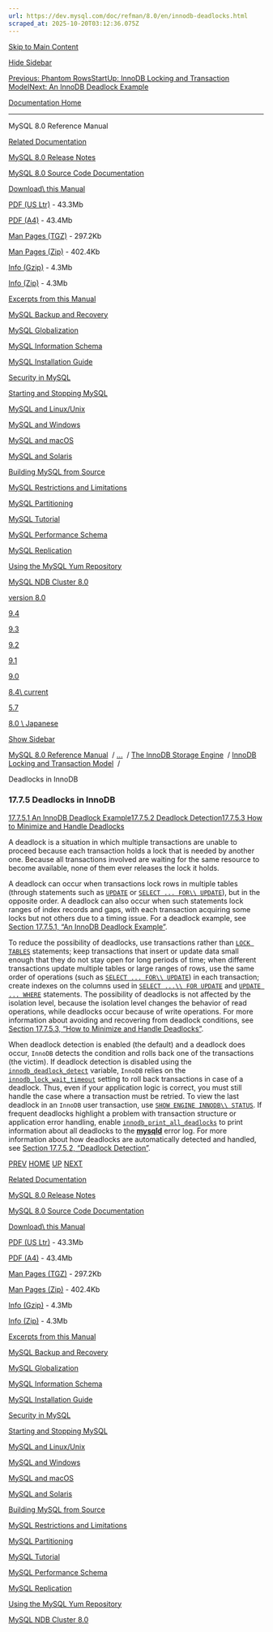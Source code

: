 ```yaml
---
url: https://dev.mysql.com/doc/refman/8.0/en/innodb-deadlocks.html
scraped_at: 2025-10-20T03:12:36.075Z
---
```


[Skip to Main Content](https://dev.mysql.com/doc/refman/8.0/en/innodb-deadlocks.html#main)

[Hide Sidebar](https://dev.mysql.com/doc/refman/8.0/en/innodb-deadlocks.html "Hide Sidebar")

[Previous: Phantom Rows](https://dev.mysql.com/doc/refman/8.0/en/innodb-next-key-locking.html "Previous: Phantom Rows")[Start](https://dev.mysql.com/doc/refman/8.0/en/index.html "Start")[Up: InnoDB Locking and Transaction Model](https://dev.mysql.com/doc/refman/8.0/en/innodb-locking-transaction-model.html "Up: InnoDB Locking and Transaction Model")[Next: An InnoDB Deadlock Example](https://dev.mysql.com/doc/refman/8.0/en/innodb-deadlock-example.html "Next: An InnoDB Deadlock Example")

[Documentation Home](https://dev.mysql.com/doc/)

* * *

MySQL 8.0 Reference Manual

[Related Documentation](https://dev.mysql.com/doc/refman/8.0/en/innodb-deadlocks.html)

[MySQL 8.0 Release Notes](https://dev.mysql.com/doc/relnotes/mysql/8.0/en/)

[MySQL 8.0 Source Code Documentation](https://dev.mysql.com/doc/dev/mysql-server/latest/)

[Download\\
this Manual](https://dev.mysql.com/doc/refman/8.0/en/innodb-deadlocks.html)

[PDF (US Ltr)](https://downloads.mysql.com/docs/refman-8.0-en.pdf)
\- 43.3Mb

[PDF (A4)](https://downloads.mysql.com/docs/refman-8.0-en.a4.pdf)
\- 43.4Mb

[Man Pages (TGZ)](https://downloads.mysql.com/docs/refman-8.0-en.man-gpl.tar.gz)
\- 297.2Kb

[Man Pages (Zip)](https://downloads.mysql.com/docs/refman-8.0-en.man-gpl.zip)
\- 402.4Kb

[Info (Gzip)](https://downloads.mysql.com/docs/mysql-8.0.info.gz)
\- 4.3Mb

[Info (Zip)](https://downloads.mysql.com/docs/mysql-8.0.info.zip)
\- 4.3Mb

[Excerpts from this Manual](https://dev.mysql.com/doc/refman/8.0/en/innodb-deadlocks.html)

[MySQL Backup and Recovery](https://dev.mysql.com/doc/mysql-backup-excerpt/8.0/en/)

[MySQL Globalization](https://dev.mysql.com/doc/mysql-g11n-excerpt/8.0/en/)

[MySQL Information Schema](https://dev.mysql.com/doc/mysql-infoschema-excerpt/8.0/en/)

[MySQL Installation Guide](https://dev.mysql.com/doc/mysql-installation-excerpt/8.0/en/)

[Security in MySQL](https://dev.mysql.com/doc/mysql-security-excerpt/8.0/en/)

[Starting and Stopping MySQL](https://dev.mysql.com/doc/mysql-startstop-excerpt/8.0/en/)

[MySQL and Linux/Unix](https://dev.mysql.com/doc/mysql-linuxunix-excerpt/8.0/en/)

[MySQL and Windows](https://dev.mysql.com/doc/mysql-windows-excerpt/8.0/en/)

[MySQL and macOS](https://dev.mysql.com/doc/mysql-macos-excerpt/8.0/en/)

[MySQL and Solaris](https://dev.mysql.com/doc/mysql-solaris-excerpt/8.0/en/)

[Building MySQL from Source](https://dev.mysql.com/doc/mysql-sourcebuild-excerpt/8.0/en/)

[MySQL Restrictions and Limitations](https://dev.mysql.com/doc/mysql-reslimits-excerpt/8.0/en/)

[MySQL Partitioning](https://dev.mysql.com/doc/mysql-partitioning-excerpt/8.0/en/)

[MySQL Tutorial](https://dev.mysql.com/doc/mysql-tutorial-excerpt/8.0/en/)

[MySQL Performance Schema](https://dev.mysql.com/doc/mysql-perfschema-excerpt/8.0/en/)

[MySQL Replication](https://dev.mysql.com/doc/mysql-replication-excerpt/8.0/en/)

[Using the MySQL Yum Repository](https://dev.mysql.com/doc/mysql-repo-excerpt/8.0/en/)

[MySQL NDB Cluster 8.0](https://dev.mysql.com/doc/mysql-cluster-excerpt/8.0/en/)

[version 8.0](https://dev.mysql.com/doc/refman/8.0/en/innodb-deadlocks.html)

[9.4](https://dev.mysql.com/doc/refman/9.4/en/innodb-deadlocks.html)

[9.3](https://dev.mysql.com/doc/refman/9.3/en/innodb-deadlocks.html)

[9.2](https://dev.mysql.com/doc/refman/9.2/en/innodb-deadlocks.html)

[9.1](https://dev.mysql.com/doc/refman/9.1/en/innodb-deadlocks.html)

[9.0](https://dev.mysql.com/doc/refman/9.0/en/innodb-deadlocks.html)

[8.4\\
current](https://dev.mysql.com/doc/refman/8.4/en/innodb-deadlocks.html)

[5.7](https://dev.mysql.com/doc/refman/5.7/en/innodb-deadlocks.html)

[8.0 \\
Japanese](https://dev.mysql.com/doc/refman/8.0/ja/innodb-deadlocks.html)

[Show Sidebar](https://dev.mysql.com/doc/refman/8.0/en/innodb-deadlocks.html "Show Sidebar")

[MySQL 8.0 Reference Manual](https://dev.mysql.com/doc/refman/8.0/en/)  /
[...](https://dev.mysql.com/doc/refman/8.0/en/innodb-deadlocks.html)  / [The InnoDB Storage Engine](https://dev.mysql.com/doc/refman/8.0/en/innodb-storage-engine.html)  /
[InnoDB Locking and Transaction Model](https://dev.mysql.com/doc/refman/8.0/en/innodb-locking-transaction-model.html)  /

Deadlocks in InnoDB


### 17.7.5 Deadlocks in InnoDB

[17.7.5.1 An InnoDB Deadlock Example](https://dev.mysql.com/doc/refman/8.0/en/innodb-deadlock-example.html)[17.7.5.2 Deadlock Detection](https://dev.mysql.com/doc/refman/8.0/en/innodb-deadlock-detection.html)[17.7.5.3 How to Minimize and Handle Deadlocks](https://dev.mysql.com/doc/refman/8.0/en/innodb-deadlocks-handling.html)

A deadlock is a situation in which multiple transactions are
unable to proceed because each transaction holds a lock that is
needed by another one. Because all transactions involved are
waiting for the same resource to become available, none of them
ever releases the lock it holds.


A deadlock can occur when transactions lock rows in multiple
tables (through statements such as
[`UPDATE`](https://dev.mysql.com/doc/refman/8.0/en/update.html "15.2.17 UPDATE Statement") or
[`SELECT ... FOR\\
      UPDATE`](https://dev.mysql.com/doc/refman/8.0/en/select.html "15.2.13 SELECT Statement")), but in the opposite order. A deadlock can also
occur when such statements lock ranges of index records and gaps,
with each transaction acquiring some locks but not others due to a
timing issue. For a deadlock example, see
[Section 17.7.5.1, “An InnoDB Deadlock Example”](https://dev.mysql.com/doc/refman/8.0/en/innodb-deadlock-example.html "17.7.5.1 An InnoDB Deadlock Example").


To reduce the possibility of deadlocks, use transactions rather
than [`LOCK TABLES`](https://dev.mysql.com/doc/refman/8.0/en/lock-tables.html "15.3.6 LOCK TABLES and UNLOCK TABLES Statements") statements; keep
transactions that insert or update data small enough that they do
not stay open for long periods of time; when different
transactions update multiple tables or large ranges of rows, use
the same order of operations (such as
[`SELECT ... FOR\\
      UPDATE`](https://dev.mysql.com/doc/refman/8.0/en/select.html "15.2.13 SELECT Statement")) in each transaction; create indexes on the
columns used in [`SELECT ...\\
      FOR UPDATE`](https://dev.mysql.com/doc/refman/8.0/en/select.html "15.2.13 SELECT Statement") and
[`UPDATE ... WHERE`](https://dev.mysql.com/doc/refman/8.0/en/update.html "15.2.17 UPDATE Statement")
statements. The possibility of deadlocks is not affected by the
isolation level, because the isolation level changes the behavior
of read operations, while deadlocks occur because of write
operations. For more information about avoiding and recovering
from deadlock conditions, see
[Section 17.7.5.3, “How to Minimize and Handle Deadlocks”](https://dev.mysql.com/doc/refman/8.0/en/innodb-deadlocks-handling.html "17.7.5.3 How to Minimize and Handle Deadlocks").


When deadlock detection is enabled (the default) and a deadlock
does occur, `InnoDB` detects the condition and
rolls back one of the transactions (the victim). If deadlock
detection is disabled using the
[`innodb_deadlock_detect`](https://dev.mysql.com/doc/refman/8.0/en/innodb-parameters.html#sysvar_innodb_deadlock_detect) variable,
`InnoDB` relies on the
[`innodb_lock_wait_timeout`](https://dev.mysql.com/doc/refman/8.0/en/innodb-parameters.html#sysvar_innodb_lock_wait_timeout) setting
to roll back transactions in case of a deadlock. Thus, even if
your application logic is correct, you must still handle the case
where a transaction must be retried. To view the last deadlock in
an `InnoDB` user transaction, use
[`SHOW ENGINE INNODB\\
      STATUS`](https://dev.mysql.com/doc/refman/8.0/en/show-engine.html "15.7.7.15 SHOW ENGINE Statement"). If frequent deadlocks highlight a problem with
transaction structure or application error handling, enable
[`innodb_print_all_deadlocks`](https://dev.mysql.com/doc/refman/8.0/en/innodb-parameters.html#sysvar_innodb_print_all_deadlocks) to
print information about all deadlocks to the
[**mysqld**](https://dev.mysql.com/doc/refman/8.0/en/mysqld.html "6.3.1 mysqld — The MySQL Server") error log. For more information about
how deadlocks are automatically detected and handled, see
[Section 17.7.5.2, “Deadlock Detection”](https://dev.mysql.com/doc/refman/8.0/en/innodb-deadlock-detection.html "17.7.5.2 Deadlock Detection").

[PREV](https://dev.mysql.com/doc/refman/8.0/en/innodb-next-key-locking.html "Previous: Phantom Rows") [HOME](https://dev.mysql.com/doc/refman/8.0/en/index.html "Start") [UP](https://dev.mysql.com/doc/refman/8.0/en/innodb-locking-transaction-model.html "Up: InnoDB Locking and Transaction Model") [NEXT](https://dev.mysql.com/doc/refman/8.0/en/innodb-deadlock-example.html "Next: An InnoDB Deadlock Example")

[Related Documentation](https://dev.mysql.com/doc/refman/8.0/en/innodb-deadlocks.html)

[MySQL 8.0 Release Notes](https://dev.mysql.com/doc/relnotes/mysql/8.0/en/)

[MySQL 8.0 Source Code Documentation](https://dev.mysql.com/doc/dev/mysql-server/latest/)

[Download\\
this Manual](https://dev.mysql.com/doc/refman/8.0/en/innodb-deadlocks.html)

[PDF (US Ltr)](https://downloads.mysql.com/docs/refman-8.0-en.pdf)
\- 43.3Mb

[PDF (A4)](https://downloads.mysql.com/docs/refman-8.0-en.a4.pdf)
\- 43.4Mb

[Man Pages (TGZ)](https://downloads.mysql.com/docs/refman-8.0-en.man-gpl.tar.gz)
\- 297.2Kb

[Man Pages (Zip)](https://downloads.mysql.com/docs/refman-8.0-en.man-gpl.zip)
\- 402.4Kb

[Info (Gzip)](https://downloads.mysql.com/docs/mysql-8.0.info.gz)
\- 4.3Mb

[Info (Zip)](https://downloads.mysql.com/docs/mysql-8.0.info.zip)
\- 4.3Mb

[Excerpts from this Manual](https://dev.mysql.com/doc/refman/8.0/en/innodb-deadlocks.html)

[MySQL Backup and Recovery](https://dev.mysql.com/doc/mysql-backup-excerpt/8.0/en/)

[MySQL Globalization](https://dev.mysql.com/doc/mysql-g11n-excerpt/8.0/en/)

[MySQL Information Schema](https://dev.mysql.com/doc/mysql-infoschema-excerpt/8.0/en/)

[MySQL Installation Guide](https://dev.mysql.com/doc/mysql-installation-excerpt/8.0/en/)

[Security in MySQL](https://dev.mysql.com/doc/mysql-security-excerpt/8.0/en/)

[Starting and Stopping MySQL](https://dev.mysql.com/doc/mysql-startstop-excerpt/8.0/en/)

[MySQL and Linux/Unix](https://dev.mysql.com/doc/mysql-linuxunix-excerpt/8.0/en/)

[MySQL and Windows](https://dev.mysql.com/doc/mysql-windows-excerpt/8.0/en/)

[MySQL and macOS](https://dev.mysql.com/doc/mysql-macos-excerpt/8.0/en/)

[MySQL and Solaris](https://dev.mysql.com/doc/mysql-solaris-excerpt/8.0/en/)

[Building MySQL from Source](https://dev.mysql.com/doc/mysql-sourcebuild-excerpt/8.0/en/)

[MySQL Restrictions and Limitations](https://dev.mysql.com/doc/mysql-reslimits-excerpt/8.0/en/)

[MySQL Partitioning](https://dev.mysql.com/doc/mysql-partitioning-excerpt/8.0/en/)

[MySQL Tutorial](https://dev.mysql.com/doc/mysql-tutorial-excerpt/8.0/en/)

[MySQL Performance Schema](https://dev.mysql.com/doc/mysql-perfschema-excerpt/8.0/en/)

[MySQL Replication](https://dev.mysql.com/doc/mysql-replication-excerpt/8.0/en/)

[Using the MySQL Yum Repository](https://dev.mysql.com/doc/mysql-repo-excerpt/8.0/en/)

[MySQL NDB Cluster 8.0](https://dev.mysql.com/doc/mysql-cluster-excerpt/8.0/en/)